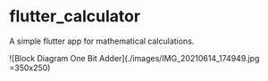 # flutter_calculator

A simple flutter app for mathematical calculations.

![Block Diagram One Bit Adder](./images/IMG_20210614_174949.jpg =350x250)
